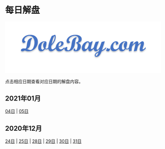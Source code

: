 # 每日解盘

![icon](../images/Icon_8.png)

点击相应日期查看对应日期的解盘内容。

## 2021年01月

[04日](202101/210104.md) |
[05日](202101/210105.md)

## 2020年12月

[24日](202012/201224.md) |
[25日](202012/201225.md) |
[28日](202012/201228.md) |
[29日](202012/201229.md) |
[30日](202012/201230.md) |
[31日](202012/201231.md)
